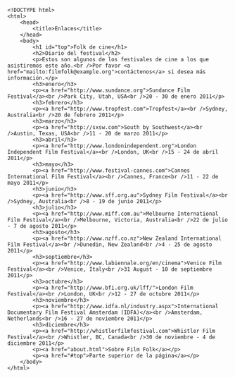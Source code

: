<code>
&lt;!DOCTYPE html&gt;
&lt;html&gt;
    &lt;head&gt;
        &lt;title&gt;Enlaces&lt;/title&gt;
    &lt;/head&gt;
    &lt;body&gt;
        &lt;h1 id="top"&gt;Folk de cine&lt;/h1&gt;
        &lt;h2&gt;Diario del festival&lt;/h2&gt;
        &lt;p&gt;Estos son algunos de los festivales de cine a los que asistiremos este año.&lt;br /&gt;Por favor &lt;a href="mailto:filmfolk@example.org"&gt;contáctenos&lt;/a&gt; si desea más información.&lt;/p&gt;
        &lt;h3&gt;enero&lt;/h3&gt;
        &lt;p&gt;&lt;a href="http://www.sundance.org"&gt;Sundance Film Festival&lt;/a&gt;&lt;br /&gt;Park City, Utah, USA&lt;br /&gt;20 - 30 de enero 2011&lt;/p&gt;
        &lt;h3&gt;febrero&lt;/h3&gt;
        &lt;p&gt;&lt;a href="http://www.tropfest.com"&gt;Tropfest&lt;/a&gt;&lt;br /&gt;Sydney, Australia&lt;br /&gt;20 de febrero 2011&lt;/p&gt;
        &lt;h3&gt;marzo&lt;/h3&gt;
        &lt;p&gt;&lt;a href="http://sxsw.com"&gt;South by Southwest&lt;/a&gt;&lt;br /&gt;Austin, Texas, USA&lt;br /&gt;11 - 20 de marzo 2011&lt;/p&gt;
        &lt;h3&gt;abril&lt;/h3&gt;
        &lt;p&gt;&lt;a href="http://www.londonindependent.org"&gt;London Independent Film Festival&lt;/a&gt;&lt;br /&gt;London, UK&lt;br /&gt;15 - 24 de abril 2011&lt;/p&gt;
        &lt;h3&gt;mayo&lt;/h3&gt;
        &lt;p&gt;&lt;a href="http://www.festival-cannes.com"&gt;Cannes International Film Festival&lt;/a&gt;&lt;br /&gt;Cannes, France&lt;br /&gt;11 - 22 de mayo 2011&lt;/p&gt;
        &lt;h3&gt;junio&lt;/h3&gt;
        &lt;p&gt;&lt;a href="http://www.sff.org.au"&gt;Sydney Film Festival&lt;/a&gt;&lt;br /&gt;Sydney, Australia&lt;br /&gt;8 - 19 de junio 2011&lt;/p&gt;
        &lt;h3&gt;julio&lt;/h3&gt;
        &lt;p&gt;&lt;a href="http://www.miff.com.au"&gt;Melbourne International Film Festival&lt;/a&gt;&lt;br /&gt;Melbourne, Victoria, Australia&lt;br /&gt;22 de julio - 7 de agosto 2011&lt;/p&gt;
        &lt;h3&gt;agosto&lt;/h3&gt;
        &lt;p&gt;&lt;a href="http://www.nzff.co.nz"&gt;New Zealand International Film Festival&lt;/a&gt;&lt;br /&gt;Dunedin, New Zealand&lt;br /&gt;4 - 25 de agosto 2011&lt;/p&gt;
        &lt;h3&gt;septiembre&lt;/h3&gt;
        &lt;p&gt;&lt;a href="http://www.labiennale.org/en/cinema"&gt;Venice Film Festival&lt;/a&gt;&lt;br /&gt;Venice, Italy&lt;br /&gt;31 August - 10 de septiembre 2011&lt;/p&gt;
        &lt;h3&gt;octubre&lt;/h3&gt;
        &lt;p&gt;&lt;a href="http://www.bfi.org.uk/lff/"&gt;London Film Festival&lt;/a&gt;&lt;br /&gt;London, UK&lt;br /&gt;12 - 27 de octubre 2011&lt;/p&gt;
        &lt;h3&gt;noviembre&lt;/h3&gt;
        &lt;p&gt;&lt;a href="http://www.idfa.nl/industry.aspx"&gt;International Documentary Film Festival Amsterdam (IDFA)&lt;/a&gt;&lt;br /&gt;Amsterdam, Netherlands&lt;br /&gt;16 - 27 de noviembre 2011&lt;/p&gt;
        &lt;h3&gt;diciembre&lt;/h3&gt;
        &lt;p&gt;&lt;a href="http://whistlerfilmfestival.com"&gt;Whistler Film Festival&lt;/a&gt;&lt;br /&gt;Whistler, BC, Canada&lt;br /&gt;30 de noviembre - 4 de diciembre 2011&lt;/p&gt;
        &lt;p&gt;&lt;a href="about.html"&gt;Sobre Film Folk&lt;/a&gt;&lt;/p&gt;
        &lt;p&gt;&lt;a href="#top"&gt;Parte superior de la página&lt;/a&gt;&lt;/p&gt;
    &lt;/body&gt;
&lt;/html&gt;
</code>